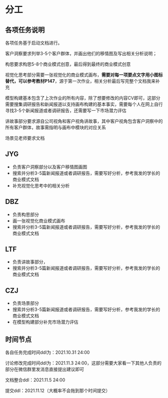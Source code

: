 # 分工

## 各项任务说明

各项任务基于启动文档进行。

客户洞察要求列举3-5个客户群体，并画出他们的移情图及写出相关分析说明；

构思要求构思5-8个商业模式创意，最后得到最终的商业模式创意

视觉化思考部分需要一张视觉化的商业模式画布，**需要对每一项要点文字用小图标替代，可以参考教材P147**，源于第一次作业，相关分析最后写完整个文档我来补充

模型构建基本包含了上次作业的所有内容，除了想要修改的内容CV即可，这部分需要搜集调研报告和新闻报道以支持画布构建的基本事实，需要每个人在网上自行寻找3-5个新闻报道或者调研报告，还需要写一下市场潜力评估

讲故事部分要求源自公司视角和客户视角讲故事，其中客户视角包含客户洞察中的所有客户群体，故事需指明与画布中模块的对应关系

场景见老师要求文档

## JYG

- 负责客户洞察部分以及客户移情图画图
- 搜索并分析3-5篇新闻报道或者调研报告，需要写好分析，参考我发的学长的商业模式文档
- 补充视觉化思考中的相关分析

## DBZ

- 负责构思部分
- 画一张视觉化商业模式画布
- 搜索并分析3-5篇新闻报道或者调研报告，需要写好分析，参考我发的学长的商业模式文档

## LTF

- 负责讲故事部分，
- 搜索并分析3-5篇新闻报道或者调研报告，需要写好分析，参考我发的学长的商业模式文档

## CZJ

- 负责场景部分
- 搜索并分析3-5篇新闻报道或者调研报告，需要写好分析，参考我发的学长的商业模式文档
- 在模型构建部分补充市场潜力评估

## 时间节点

各自任务完成时间ddl为：2021.10.31 24:00

讨论修改完成时间ddl为：2021.11.3 24:00，这部分需要大家看一下其他人负责的部分在微信群里发消息直接提出建议即可

文档整合ddl：2021.11.5 24:00

提交ddl：2021.11.12（大概率不会拖到那个时间提交）